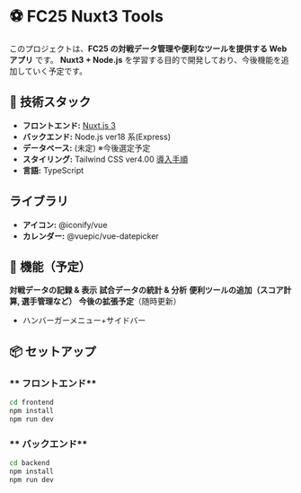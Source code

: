 # ⚽ FC25 Nuxt3 Tools

このプロジェクトは、**FC25 の対戦データ管理や便利なツールを提供する Web アプリ** です。
**Nuxt3 + Node.js** を学習する目的で開発しており、今後機能を追加していく予定です。

## 🚀 技術スタック

- **フロントエンド:** [Nuxt.js 3](https://nuxt.com/)
- **バックエンド:** Node.js ver18 系(Express)
- **データベース:** (未定) ※今後選定予定
- **スタイリング:** Tailwind CSS ver4.00 [導入手順](https://tailwindcss.com/docs/installation/framework-guides/nuxt)
- **言語:** TypeScript

## ライブラリ

- **アイコン:** @iconify/vue
- **カレンダー:** @vuepic/vue-datepicker

## 📌 機能（予定）

**対戦データの記録 & 表示**
**試合データの統計 & 分析**
**便利ツールの追加（スコア計算, 選手管理など）**
**今後の拡張予定**（随時更新）

- ハンバーガーメニュー+サイドバー

## 📦 セットアップ

### ** フロントエンド**

```sh
cd frontend
npm install
npm run dev
```

### ** バックエンド**

```sh
cd backend
npm install
npm run dev
```
